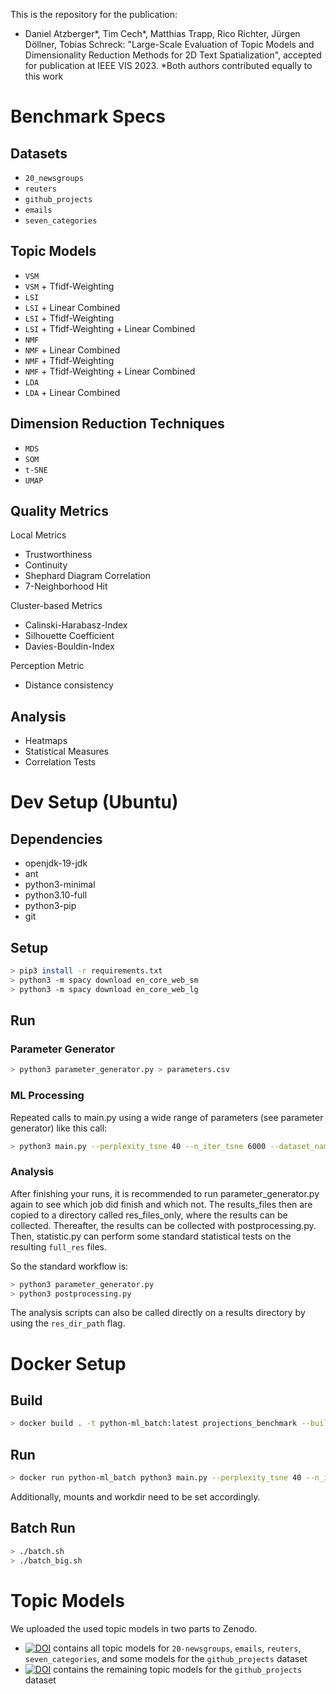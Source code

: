 This is the repository for the publication:
* Daniel Atzberger*, Tim Cech*, Matthias Trapp, Rico Richter, Jürgen Döllner, Tobias Schreck: "Large-Scale Evaluation of Topic Models and Dimensionality Reduction Methods for 2D Text Spatialization", accepted for publication at IEEE VIS 2023.
\*Both authors contributed equally to this work

# Benchmark Specs

## Datasets

* `20_newsgroups`
* `reuters`
* `github_projects`
* `emails`
* `seven_categories`

## Topic Models

* `VSM`
* `VSM` + Tfidf-Weighting
* `LSI`
* `LSI` + Linear Combined
* `LSI` + Tfidf-Weighting
* `LSI` + Tfidf-Weighting + Linear Combined
* `NMF`
* `NMF` + Linear Combined
* `NMF` + Tfidf-Weighting
* `NMF` + Tfidf-Weighting + Linear Combined
* `LDA`
* `LDA` + Linear Combined

## Dimension Reduction Techniques

* `MDS`
* `SOM`
* `t-SNE`
* `UMAP`

## Quality Metrics

Local Metrics
* Trustworthiness
* Continuity
* Shephard Diagram Correlation
* 7-Neighborhood Hit

Cluster-based Metrics
* Calinski-Harabasz-Index
* Silhouette Coefficient
* Davies-Bouldin-Index

Perception Metric
* Distance consistency

## Analysis

* Heatmaps
* Statistical Measures
* Correlation Tests

# Dev Setup (Ubuntu)

## Dependencies

* openjdk-19-jdk
* ant
* python3-minimal
* python3.10-full
* python3-pip
* git

## Setup

```bash
> pip3 install -r requirements.txt
> python3 -m spacy download en_core_web_sm
> python3 -m spacy download en_core_web_lg
```

## Run

### Parameter Generator

```bash
> python3 parameter_generator.py > parameters.csv
```

### ML Processing

Repeated calls to main.py using a wide range of parameters (see parameter generator) like this call:
```bash
> python3 main.py --perplexity_tsne 40 --n_iter_tsne 6000 --dataset_name reuters --res_file_name ./results/reuters/results_perplexity_tsne_40_n_iter_tsne_6000_dataset_name_reuters.csv
```

### Analysis

After finishing your runs, it is recommended to run parameter_generator.py again to see which job did finish and which not. The results_files then are copied to a directory called res_files_only, where the results can be collected. Thereafter, the results can be collected with postprocessing.py. Then, statistic.py can perform some standard statistical tests on the resulting `full_res` files.

So the standard workflow is:

```bash
> python3 parameter_generator.py
> python3 postprocessing.py
```

The analysis scripts can also be called directly on a results directory by using the `res_dir_path` flag.

# Docker Setup

## Build

```bash
> docker build . -t python-ml_batch:latest projections_benchmark --build-arg PLATFORM=amd64
```

## Run

```bash
> docker run python-ml_batch python3 main.py --perplexity_tsne 40 --n_iter_tsne 6000 --dataset_name reuters --res_file_name ./results/reuters/results_perplexity_tsne_40_n_iter_tsne_6000_dataset_name_reuters.csv
```
Additionally, mounts and workdir need to be set accordingly.

## Batch Run

```bash
> ./batch.sh
> ./batch_big.sh
```

# Topic Models

We uploaded the used topic models in two parts to Zenodo.

* [![DOI](https://zenodo.org/badge/DOI/10.5281/zenodo.8113828.svg)](https://doi.org/10.5281/zenodo.8113828) contains all topic models for `20-newsgroups`, `emails`, `reuters`, `seven_categories`, and some models for the `github_projects` dataset
* [![DOI](https://zenodo.org/badge/DOI/10.5281/zenodo.8114601.svg)](https://doi.org/10.5281/zenodo.8114601) contains the remaining topic models for the `github_projects` dataset
